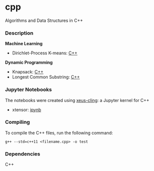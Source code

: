 # cpp
Algorithms and Data Structures in C++

### Description

**Machine Learning**
* Dirichlet-Process K-means: [C++](./dpmeans/dpmeans.cpp)

**Dynamic Programming**
* Knapsack: [C++](./knapsack/knapsack.cpp)
* Longest Common Substring: [C++](./lcs/longest_common_substring.cpp)


### Jupyter Notebooks

The notebooks were created using [xeus-cling](https://github.com/QuantStack/xeus-cling): a Jupyter kernel for C++

* xtensor: [ipynb](https://github.com/vsmolyakov/cpp/blob/master/notebooks/xtensor.ipynb)


### Compiling

To compile the C++ files, run the following command:

```
g++ --std=c++11 <filename.cpp> -o test 
```

### Dependencies

C++
